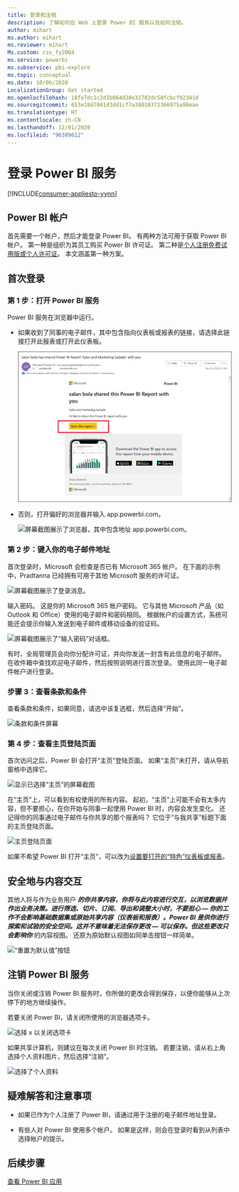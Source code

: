 ```yaml
---
title: 登录和注销
description: 了解如何在 Web 上登录 Power BI 服务以及如何注销。
author: mihart
ms.author: mihart
ms.reviewer: mihart
Ms.custom: css_fy20Q4
ms.service: powerbi
ms.subservice: pbi-explore
ms.topic: conceptual
ms.date: 10/06/2020
LocalizationGroup: Get started
ms.openlocfilehash: 18fe7dc1c2d1b064d28e32782dc58fcbcf92341d
ms.sourcegitcommit: 653e18d7041d3dd1cf7a38010372366975a98eae
ms.translationtype: HT
ms.contentlocale: zh-CN
ms.lasthandoff: 12/01/2020
ms.locfileid: "96389612"
---
```

# <a name="sign-in-to-power-bi-service"></a>登录 Power BI 服务

[!INCLUDE[consumer-appliesto-yynn](../includes/consumer-appliesto-yynn.md)]

## <a name="power-bi-accounts"></a>Power BI 帐户
首先需要一个帐户，然后才能登录 Power BI。 有两种方法可用于获取 Power BI 帐户。 第一种是组织为其员工购买 Power BI 许可证。 第二种是[个人注册免费试用版或个人许可证](../fundamentals/service-self-service-signup-for-power-bi.md)。 本文涵盖第一种方案。

## <a name="sign-in-for-the-first-time"></a>首次登录

### <a name="step-1-open-the-power-bi-service"></a>第 1 步：打开 Power BI 服务
Power BI 服务在浏览器中运行。 

- 如果收到了同事的电子邮件，其中包含指向仪表板或报表的链接，请选择此链接打开此报表或打开此仪表板。

    ![屏幕截图展示了一封电子邮件，其中包含指向报表的链接。](media/end-user-sign-in/power-bi-share.png)    

- 否则，打开偏好的浏览器并输入 app.powerbi.com。

    ![屏幕截图展示了浏览器，其中包含地址 app.powerbi.com。](media/end-user-sign-in/power-bi-signin.png)    


### <a name="step-2-type-your-email-address"></a>第 2 步：键入你的电子邮件地址
首次登录时，Microsoft 会检查是否已有 Microsoft 365 帐户。 在下面的示例中，Pradtanna 已经拥有可用于其他 Microsoft 服务的许可证。 

![屏幕截图展示了登录消息。](media/end-user-sign-in/power-bi-already.png)

输入密码。 这是你的 Microsoft 365 帐户密码。 它与其他 Microsoft 产品（如 Outlook 和 Office）使用的电子邮件和密码相同。  根据帐户的设置方式，系统可能还会提示你输入发送到电子邮件或移动设备的验证码。   

![屏幕截图展示了“输入密码”对话框。](media/end-user-sign-in/power-bi-pass.png)

有时，全局管理员会向你分配许可证，并向你发送一封含有此信息的电子邮件。 在收件箱中查找欢迎电子邮件，然后按照说明进行首次登录。 使用此同一电子邮件帐户进行登录。 
 
### <a name="step-3-review-the-terms-and-conditions"></a>步骤 3：查看条款和条件
查看条款和条件，如果同意，请选中该复选框，然后选择“开始”。

![条款和条件屏幕](media/end-user-sign-in/power-bi-term.png)



### <a name="step-4-review-your-home-landing-page"></a>第 4 步：查看主页登陆页面
首次访问之后，Power BI 会打开“主页”登陆页面。 如果“主页”未打开，请从导航窗格中选择它。 

![显示已选择“主页”的屏幕截图](media/end-user-sign-in/power-bi-home-blank.png)

在“主页”上，可以看到有权使用的所有内容。 起初，“主页”上可能不会有太多内容，但不要担心，在你开始与同事一起使用 Power BI 时，内容会发生变化。 还记得你的同事通过电子邮件与你共享的那个报表吗？ 它位于“与我共享”标题下面的主页登陆页面。

![主页登陆页面](media/end-user-sign-in/power-bi-home-new.png)

如果不希望 Power BI 打开“主页”，可以改为[设置要打开的“特色”仪表板或报表](end-user-featured.md)。 

## <a name="safely-interact-with-content"></a>安全地与内容交互
其他人将与作为业务用户 ***_的你共享内容，你将与此内容进行交互，以浏览数据并作出业务决策。进行筛选、切片、订阅、导出和调整大小时，不要担心 — 你的工作不会影响基础数据集或原始共享内容（仪表板和报表）。Power BI 是供你进行探索和试验的安全空间。这并不意味着无法保存更改 — 可以保存。但这些更改只会影响你_*** 的内容视图。 还原为原始默认视图如同单击按钮一样简单。

![“重置为默认值”按钮](media/end-user-sign-in/power-bi-reset.png)

## <a name="sign-out-of-the-power-bi-service"></a>注销 Power BI 服务
当你关闭或注销 Power BI 服务时，你所做的更改会得到保存，以便你能够从上次停下的地方继续操作。

若要关闭 Power BI，请关闭所使用的浏览器选项卡。 

![选择 x 以关闭选项卡](media/end-user-sign-in/power-bi-close-tab.png) 

如果共享计算机，则建议在每次关闭 Power BI 时注销。  若要注销，请从右上角选择个人资料图片，然后选择“注销”。  

![选择了个人资料](media/end-user-sign-in/power-bi-signout.png) 

## <a name="troubleshooting-and-considerations"></a>疑难解答和注意事项
- 如果已作为个人注册了 Power BI，请通过用于注册的电子邮件地址登录。

- 有些人对 Power BI 使用多个帐户。 如果是这样，则会在登录时看到从列表中选择帐户的提示。 

## <a name="next-steps"></a>后续步骤
[查看 Power BI 应用](end-user-app-view.md)
